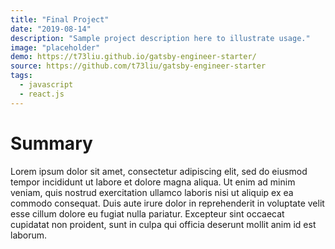 ```yaml
---
title: "Final Project"
date: "2019-08-14"
description: "Sample project description here to illustrate usage."
image: "placeholder"
demo: https://t73liu.github.io/gatsby-engineer-starter/
source: https://github.com/t73liu/gatsby-engineer-starter
tags:
  - javascript
  - react.js
---
```


# Summary

Lorem ipsum dolor sit amet, consectetur adipiscing elit, sed do eiusmod tempor
incididunt ut labore et dolore magna aliqua. Ut enim ad minim veniam, quis
nostrud exercitation ullamco laboris nisi ut aliquip ex ea commodo consequat.
Duis aute irure dolor in reprehenderit in voluptate velit esse cillum dolore eu
fugiat nulla pariatur. Excepteur sint occaecat cupidatat non proident, sunt in
culpa qui officia deserunt mollit anim id est laborum.
